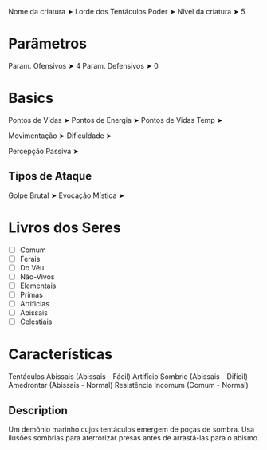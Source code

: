 Nome da criatura ➤ Lorde dos Tentáculos
Poder ➤ 
Nível da criatura ➤ 5

# Parâmetros 
Param. Ofensivos ➤ 4
Param. Defensivos ➤ 0

# Basics
Pontos de Vidas ➤ 
Pontos de Energia ➤ 
Pontos de Vidas Temp ➤ 

Movimentação ➤ 
Dificuldade ➤ 

Percepção Passiva ➤ 

## Tipos de Ataque
Golpe Brutal ➤ 
Evocação Mística ➤ 

# Livros dos Seres
- [ ] Comum
- [ ] Ferais
- [ ] Do Véu
- [ ] Não-Vivos
- [ ] Elementais
- [ ] Primas
- [ ] Artificias
- [ ] Abissais
- [ ] Celestiais

# Características
Tentáculos Abissais (Abissais - Fácil)
Artifício Sombrio (Abissais - Difícil)
Amedrontar (Abissais - Normal)
Resistência Incomum (Comum - Normal)

## Description
Um demônio marinho cujos tentáculos emergem de poças de sombra. Usa ilusões sombrias para aterrorizar presas antes de arrastá-las para o abismo.
